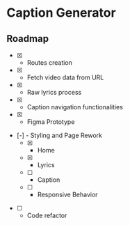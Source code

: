 # Caption Generator

## Roadmap

- [x] - Routes creation
- [x] - Fetch video data from URL
- [x] - Raw lyrics process
- [x] - Caption navigation functionalities
- [x] - Figma Prototype
- [-] - Styling and Page Rework
  - [x] - Home
  - [x] - Lyrics
  - [ ] - Caption
  - [ ] - Responsive Behavior
- [ ] - Code refactor
